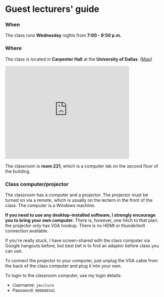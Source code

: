 # Guest lecturers' guide

### When

The class runs **Wednesday** nights from **7:00 - 9:50 p.m.**

### Where

The class is located in **Carpenter Hall** at the **University of Dallas**. ([Map](https://www.google.com/maps/place/Carpenter+Hall/@32.8452945,-96.9193194,17.75z/data=!4m12!1m6!3m5!1s0x864e82d36983bc05:0xc6b092d7fb414285!2sUniversity+of+Dallas!8m2!3d32.8455625!4d-96.9193536!3m4!1s0x0:0x7a03a157205d63d9!8m2!3d32.8459648!4d-96.9180769))

<iframe src="https://www.google.com/maps/embed?pb=!1m18!1m12!1m3!1d1993.1101620831575!2d-96.91931940405397!3d32.845294539441525!2m3!1f0!2f0!3f0!3m2!1i1024!2i768!4f13.1!3m3!1m2!1s0x0%3A0x7a03a157205d63d9!2sCarpenter+Hall!5e0!3m2!1sen!2sus!4v1490795698101" width="400" height="300" frameborder="0" style="border:0" allowfullscreen></iframe>

The classroom is **room 221**, which is a computer lab on the second floor of the building.



### Class computer/projector

The classroom has a computer and a projector. The projector must be turned on via a remote, which is usually on the lectern in the front of the class. The computer is a Windows machine.

**If you need to use any desktop-installed software, I strongly encourage you to bring your own computer.** There is, however, one hitch to that plan: the projector only has VGA hookup. There is no HDMI or thunderbolt connection available.

If you're really stuck, I have screen-shared with the class computer via Google hangouts before, but best bet is to find an adaptor before class you can use.

To connect the projector to your computer, just unplug the VGA cable from the back of the class computer and plug it into your own.

To login to the classroom computer, use my login details:

- Username: `jmcclure`
- Password: `900880341`

### 